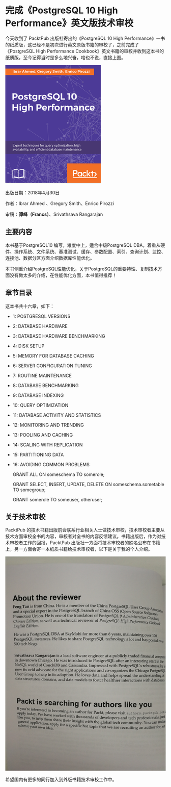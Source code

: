 ﻿完成《PostgreSQL 10 High Performance》英文版技术审校
====================

今天收到了 PacktPub  出版社寄出的《PostgreSQL 10 High Performance》一书的纸质版，这已经不是初次进行英文原版书籍的审校了，之前完成了《PostgreSQL High Performance Cookbook》英文书籍的审校并收到这本书的纸质版，至今记得当时是多么地兴奋，啥也不说，直接上图。

![alt text](/picture/B08774_cover.png )

出版日期：2018年4月30日

作者：Ibrar Ahmed 、Gregory Smith、Enrico Pirozzi 

审稿：**谭峰（Francs）**、Srivathsava Rangarajan


主要内容
---

本书基于PostgreSQL10 编写，难度中上，适合中级PostgreSQL DBA，着重从硬件、操作系统、文件系统、基准测试、缓存、参数配置、索引、查询计划、监控、连接池、数据分区方面介绍数据库性能优化。

本书侧重介绍PostgreSQL性能优化，关于PostgreSQL的重要特性、复制技术方面没有做太多的介绍，在性能优化方面，本书值得推荐！

章节目录
---

这本书共十六章，如下：

* 1: POSTGRESQL VERSIONS

* 2: DATABASE HARDWARE

* 3: DATABASE HARDWARE BENCHMARKING

* 4: DISK SETUP

* 5: MEMORY FOR DATABASE CACHING

* 6: SERVER CONFIGURATION TUNING

* 7: ROUTINE MAINTENANCE

* 8: DATABASE BENCHMARKING

* 9: DATABASE INDEXING

* 10: QUERY OPTIMIZATION

* 11: DATABASE ACTIVITY AND STATISTICS

* 12: MONITORING AND TRENDING

* 13: POOLING AND CACHING

* 14: SCALING WITH REPLICATION

* 15: PARTITIONING DATA

* 16: AVOIDING COMMON PROBLEMS


    GRANT ALL ON someschema TO somerole;
    
    GRANT SELECT, INSERT, UPDATE, DELETE ON  someschema.sometable TO somegroup;

    GRANT somerole TO someuser, otheruser;


关于技术审校
---

PacktPub 的技术书籍出版前会联系行业相关人士做技术审校，技术审校者主要从技术方面审校全书的内容，审校者对全书的内容反馈建议。书籍出版后，作为对技术审校者工作的回报，PacktPub 出版社一方面将技术审校者的姓名公布在书籍上，另一方面会寄一本纸质书籍给技术审校者，以下是关于我的个人介绍。

![alt text](/picture/reveiew.jpg )

希望国内有更多的同行加入到外版书籍技术审校工作中。

